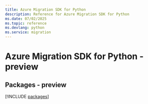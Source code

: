 ```yaml
---
title: Azure Migration SDK for Python
description: Reference for Azure Migration SDK for Python
ms.date: 07/02/2025
ms.topic: reference
ms.devlang: python
ms.service: migration
---
```

# Azure Migration SDK for Python - preview
## Packages - preview
[!INCLUDE [packages](migration-index.md)]